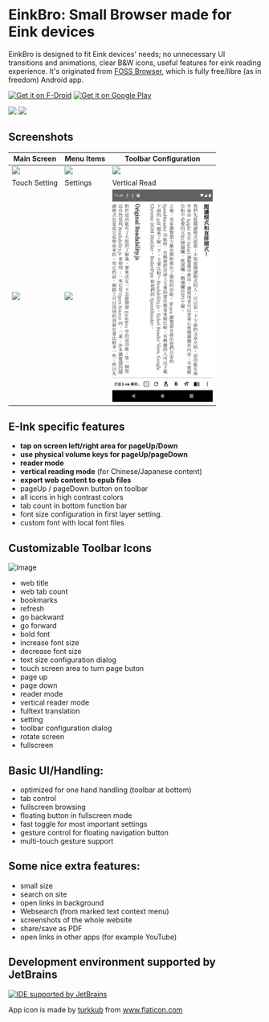 # EinkBro: Small Browser made for Eink devices 

EinkBro is designed to fit Eink devices' needs; no unnecessary UI transitions and animations, clear B&W icons, useful features for eink reading experience. It's originated from [FOSS Browser](https://github.com/scoute-dich/browser), which is fully free/libre (as in freedom) Android app. 

[<img src="https://fdroid.gitlab.io/artwork/badge/get-it-on.png"
     alt="Get it on F-Droid"
     height="60">](https://f-droid.org/packages/info.plateaukao.einkbro/)
[<img src="https://play.google.com/intl/en_us/badges/static/images/badges/en_badge_web_generic.png"
     alt="Get it on Google Play"
     height="60">](https://play.google.com/store/apps/details?id=info.plateaukao.einkbro) 

[<img src="https://badgen.net/github/release/plateaukao/einkbro">](https://github.com/plateaukao/einkbro/releases)   [<img src="https://badgen.net/badge/download/snapshot_zip/green">](https://nightly.link/plateaukao/einkbro/workflows/buid-app-workflow.yaml/main/app-release.apk.zip)   


## Screenshots

|Main Screen|Menu Items|Toolbar Configuration|
|----|----|----|
|<img src="https://user-images.githubusercontent.com/4084738/216380150-dbac589a-175e-4ae6-9776-7cd0b219ae43.png" width="200"/>|<img src="https://user-images.githubusercontent.com/4084738/216380448-9b226f37-c30c-49fd-8242-3291bf82eaab.png" width="200"/>|<img src="https://user-images.githubusercontent.com/4084738/216380769-b2461e9b-a78a-43a0-8317-43882a683d13.png" width="200"/>|
|Touch Setting|Settings|Vertical Read|
|<img src="https://user-images.githubusercontent.com/4084738/216380971-7e021ba9-e6f6-4f69-8323-1faf10f9e06b.png" width="200"/>|<img src="https://user-images.githubusercontent.com/4084738/216381202-e8103082-2866-48d9-92b1-96d3cc8106dd.png" width="200"/>|<img src="fastlane/metadata/android/en-US/images/phoneScreenshots/7.png" width="200"/>|

## E-Ink specific features

- **tap on screen left/right area for pageUp/Down**
- **use physical volume keys for pageUp/pageDown**
- **reader mode**
- **vertical reading mode** (for Chinese/Japanese content)
- **export web content to epub files**
- pageUp / pageDown button on toolbar
- all icons in high contrast colors
- tab count in bottom function bar
- font size configuration in first layer setting.
- custom font with local font files

## Customizable Toolbar Icons
<img width="800" alt="image" src="https://user-images.githubusercontent.com/4084738/122229339-39f62080-ceeb-11eb-8c46-2f6ea270b486.png">

* web title
* web tab count
* bookmarks
* refresh
* go backward
* go forward
* bold font
* increase font size
* decrease font size
* text size configuration dialog
* touch screen area to turn page buton
* page up
* page down
* reader mode
* vertical reader mode
* fulltext translation
* setting
* toolbar configuration dialog
* rotate screen
* fullscreen

## Basic UI/Handling:

- optimized for one hand handling (toolbar at bottom)
- tab control
- fullscreen browsing
- floating button in fullscreen mode
- fast toggle for most important settings
- gesture control for floating navigation button
- multi-touch gesture support

## Some nice extra features:

- small size
- search on site
- open links in background
- Websearch (from marked text context menu)
- screenshots of the whole website
- share/save as PDF
- open links in other apps (for example YouTube)

## Development environment supported by JetBrains
[<img src="https://resources.jetbrains.com/storage/products/company/brand/logos/IntelliJ_IDEA_icon.png"
     alt="IDE supported by JetBrains"
     height="80">](https://jb.gg/OpenSourceSupport)   
     
<div>App icon is made by <a href="https://www.flaticon.com/authors/turkkub" title="turkkub">turkkub</a> from <a href="https://www.flaticon.com/" title="Flaticon">www.flaticon.com</a></div>
